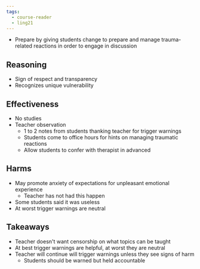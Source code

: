 ```yaml
---
tags:
  - course-reader
  - ling21
---
```

- Prepare by giving students change to prepare and manage trauma-related reactions in order to engage in discussion
## Reasoning
- Sign of respect and transparency
- Recognizes unique vulnerability
## Effectiveness
- No studies
- Teacher observation
	- 1 to 2 notes from students thanking teacher for trigger warnings
	- Students come to office hours for hints on managing traumatic reactions
	- Allow students to confer with therapist in advanced
## Harms
- May promote anxiety of expectations for unpleasant emotional experience
	- Teacher has not had this happen
- Some students said it was useless
- At worst trigger warnings are neutral
## Takeaways
- Teacher doesn't want censorship on what topics can be taught
- At best trigger warnings are helpful, at worst they are neutral
- Teacher will continue will trigger warnings unless they see signs of harm
	- Students should be warned but held accountable